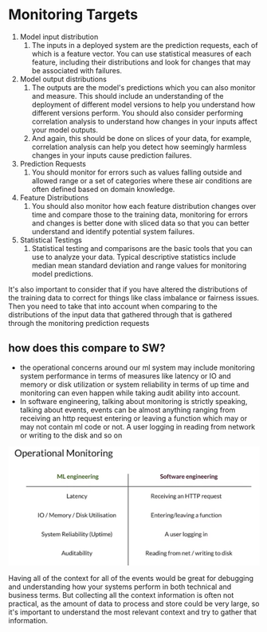 # Monitoring Targets

1. Model input distribution
   1. The inputs in a deployed system are the prediction requests, each of which is a feature vector. You can use statistical measures of each feature, including their distributions and look for changes that may be associated with failures. 
2. Model output distributions
   1. The outputs are the model's predictions which you can also monitor and measure. This should include an understanding of the deployment of different model versions to help you understand how different versions perform. You should also consider performing correlation analysis to understand how changes in your inputs affect your model outputs. 
   2. And again, this should be done on slices of your data, for example, correlation analysis can help you detect how seemingly harmless changes in your inputs cause prediction failures.
3. Prediction Requests
   1. You should monitor for errors such as values falling outside and allowed range or a set of categories where these air conditions are often defined based on domain knowledge.
4. Feature Distributions
   1. You should also monitor how each feature distribution changes over time and compare those to the training data, monitoring for errors and changes is better done with sliced data so that you can better understand and identify potential system failures.
5. Statistical Testings
   1. Statistical testing and comparisons are the basic tools that you can use to analyze your data. Typical descriptive statistics include median mean standard deviation and range values for monitoring model predictions.

It's also important to consider that if you have altered the distributions of the training data to correct for things like class imbalance or fairness issues. Then you need to take that into account when comparing to the distributions of the input data that gathered through that is gathered through the monitoring prediction requests

## how does this compare to SW?
- the operational concerns around our ml system may include monitoring system performance in terms of measures like latency or IO and memory or disk utilization or system reliability in terms of up time and monitoring can even happen while taking audit ability into account.
- In software engineering, talking about monitoring is strictly speaking, talking about events, events can be almost anything ranging from receiving an http request entering or leaving a function which may or may not contain ml code or not. A user logging in reading from network or writing to the disk and so on

![](operational-monitoring.png)

Having all of the context for all of the events would be great for debugging and understanding how your systems perform in both technical and business terms. But collecting all the context information is often not practical, as the amount of data to process and store could be very large, so it's important to understand the most relevant context and try to gather that information.